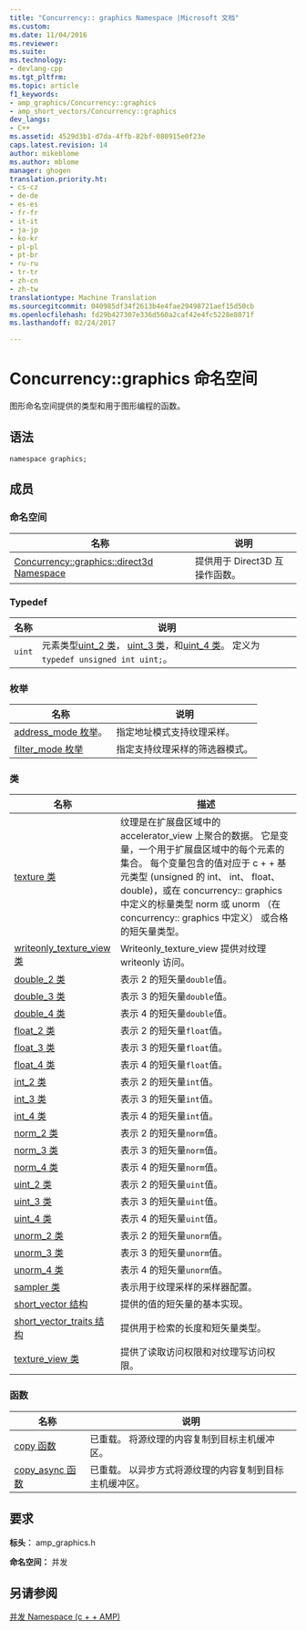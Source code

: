 ```yaml
---
title: "Concurrency:: graphics Namespace |Microsoft 文档"
ms.custom: 
ms.date: 11/04/2016
ms.reviewer: 
ms.suite: 
ms.technology:
- devlang-cpp
ms.tgt_pltfrm: 
ms.topic: article
f1_keywords:
- amp_graphics/Concurrency::graphics
- amp_short_vectors/Concurrency::graphics
dev_langs:
- C++
ms.assetid: 4529d3b1-d7da-4ffb-82bf-080915e0f23e
caps.latest.revision: 14
author: mikeblome
ms.author: mblome
manager: ghogen
translation.priority.ht:
- cs-cz
- de-de
- es-es
- fr-fr
- it-it
- ja-jp
- ko-kr
- pl-pl
- pt-br
- ru-ru
- tr-tr
- zh-cn
- zh-tw
translationtype: Machine Translation
ms.sourcegitcommit: 040985df34f2613b4e4fae29498721aef15d50cb
ms.openlocfilehash: fd29b427307e336d560a2caf42e4fc5228e8071f
ms.lasthandoff: 02/24/2017

---
```

# <a name="concurrencygraphics-namespace"></a>Concurrency::graphics 命名空间
图形命名空间提供的类型和用于图形编程的函数。  
  
## <a name="syntax"></a>语法  
  
```  
namespace graphics;  
```  
  
## <a name="members"></a>成员  
  
### <a name="namespaces"></a>命名空间  
  
|名称|说明|  
|----------|-----------------|  
|[Concurrency::graphics::direct3d Namespace](concurrency-graphics-direct3d-namespace.md)|提供用于 Direct3D 互操作函数。|  
  
### <a name="typedefs"></a>Typedef  
  
|名称|说明|  
|----------|-----------------|  
|`uint`|元素类型[uint_2 类](uint-2-class.md)， [uint_3 类](uint-3-class.md)，和[uint_4 类](uint-4-class.md)。 定义为`typedef unsigned int uint;`。|  
  
### <a name="enumerations"></a>枚举  
  
|名称|说明|  
|----------|-----------------|  
|[address_mode 枚举](concurrency-graphics-namespace-enums.md#address_mode)。|指定地址模式支持纹理采样。|  
|[filter_mode 枚举](concurrency-graphics-namespace-enums.md#filter_mode)|指定支持纹理采样的筛选器模式。|  
  
### <a name="classes"></a>类  
  
|名称|描述|  
|----------|-----------------|  
|[texture 类](texture-class.md)|纹理是在扩展盘区域中的 accelerator_view 上聚合的数据。 它是变量，一个用于扩展盘区域中的每个元素的集合。 每个变量包含的值对应于 c + + 基元类型 (unsigned 的 int、 int、 float、 double)，或在 concurrency:: graphics 中定义的标量类型 norm 或 unorm （在 concurrency:: graphics 中定义） 或合格的短矢量类型。|  
|[writeonly_texture_view 类](writeonly-texture-view-class.md)|Writeonly_texture_view 提供对纹理 writeonly 访问。|  
|[double_2 类](double-2-class.md)|表示 2 的短矢量`double`值。|  
|[double_3 类](double-3-class.md)|表示 3 的短矢量`double`值。|  
|[double_4 类](double-4-class.md)|表示 4 的短矢量`double`值。|  
|[float_2 类](float-2-class.md)|表示 2 的短矢量`float`值。|  
|[float_3 类](float-3-class.md)|表示 3 的短矢量`float`值。|  
|[float_4 类](float-4-class.md)|表示 4 的短矢量`float`值。|  
|[int_2 类](int-2-class.md)|表示 2 的短矢量`int`值。|  
|[int_3 类](int-3-class.md)|表示 3 的短矢量`int`值。|  
|[int_4 类](int-4-class.md)|表示 4 的短矢量`int`值。|  
|[norm_2 类](norm-2-class.md)|表示 2 的短矢量`norm`值。|  
|[norm_3 类](norm-3-class.md)|表示 3 的短矢量`norm`值。|  
|[norm_4 类](norm-4-class.md)|表示 4 的短矢量`norm`值。|  
|[uint_2 类](uint-2-class.md)|表示 2 的短矢量`uint`值。|  
|[uint_3 类](uint-3-class.md)|表示 3 的短矢量`uint`值。|  
|[uint_4 类](uint-4-class.md)|表示 4 的短矢量`uint`值。|  
|[unorm_2 类](unorm-2-class.md)|表示 2 的短矢量`unorm`值。|  
|[unorm_3 类](unorm-3-class.md)|表示 3 的短矢量`unorm`值。|  
|[unorm_4 类](unorm-4-class.md)|表示 4 的短矢量`unorm`值。|  
|[sampler 类](sampler-class.md)|表示用于纹理采样的采样器配置。|  
|[short_vector 结构](short-vector-structure.md)|提供的值的短矢量的基本实现。|  
|[short_vector_traits 结构](short-vector-traits-structure.md)|提供用于检索的长度和短矢量类型。|  
|[texture_view 类](texture-view-class.md)|提供了读取访问权限和对纹理写访问权限。|  
  
### <a name="functions"></a>函数  
  
|名称|说明|  
|----------|-----------------|  
|[copy 函数](concurrency-graphics-namespace-functions.md#copy)|已重载。 将源纹理的内容复制到目标主机缓冲区。|  
|[copy_async 函数](concurrency-graphics-namespace-functions.md#copy_async)|已重载。 以异步方式将源纹理的内容复制到目标主机缓冲区。|  
  
## <a name="requirements"></a>要求  
 **标头︰** amp_graphics.h  
  
 **命名空间：** 并发  
  
## <a name="see-also"></a>另请参阅  
 [并发 Namespace (c + + AMP)](concurrency-namespace-cpp-amp.md)

